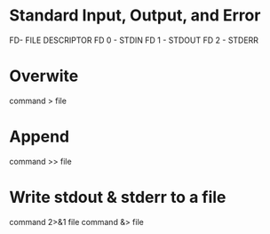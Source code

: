 # Standard Input, Output, and Error
FD- FILE DESCRIPTOR
FD 0 - STDIN
FD 1 - STDOUT
FD 2 - STDERR

# Overwite
command > file

# Append
command >> file

#  Write stdout & stderr to a file
command 2>&1 file
command &> file
